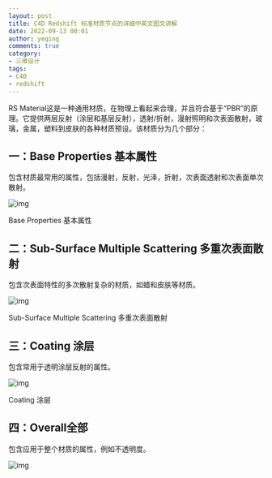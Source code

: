 ```yaml
---
layout: post
title: C4D Redshift 标准材质节点的详细中英文图文讲解
date: 2022-09-13 00:01
author: yeqing
comments: true
category:
- 三维设计
tags:
- C4D
- redshift
---
```


RS Material这是一种通用材质，在物理上看起来合理，并且符合基于“PBR”的原理。它提供两层反射（涂层和基层反射），透射/折射，漫射照明和次表面散射，玻璃，金属，塑料到皮肤的各种材质预设。该材质分为几个部分：

## 一：Base Properties 基本属性

包含材质最常用的属性，包括漫射，反射，光泽，折射，次表面透射和次表面单次散射。

![img](../assets/images/0f7a39d19743c7aca5cabe5b56951970bb3cf995.jpg@942w_2837h_progressive.webp)

Base Properties 基本属性
## 二：Sub-Surface Multiple Scattering 多重次表面散射 

包含次表面特性的多次散射复杂的材质，如蜡和皮肤等材质。

![img](../assets/images/a349d18288442d0040b4335ba9b9a2ffad8d1dd3.jpg@942w_1716h_progressive.webp)

Sub-Surface Multiple Scattering 多重次表面散射
## 三：Coating 涂层 

包含常用于透明涂层反射的属性。

![img](../assets/images/b27e7b101ca8bd1c008dc1fa9491e9e7d88b0ab0.jpg@942w_1410h_progressive.webp)

Coating 涂层
## 四：Overall全部 

包含应用于整个材质的属性，例如不透明度。

![img](../assets/images/56ebd9fb9aa747f1da7db2560e0fc5df19993ad1.jpg@942w_878h_progressive.webp)
